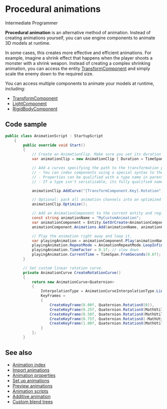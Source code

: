 # Procedural animations

<span class="label label-doc-level">Intermediate</span>
<span class="label label-doc-audience">Programmer</span>

**Procedural animation** is an alternative method of animation. Instead of creating animations yourself, you can use engine components to animate 3D models at runtime. 

In some cases, this creates more effective and efficient animations. For example, imagine a shrink effect that happens when the player shoots a monster with a shrink weapon. Instead of creating a complex shrinking animation, you can access the entity [TransformComponent](xref:SiliconStudio.Xenko.Engine.TransformComponent) and simply scale the enemy down to the required size.

You can access multiple components to animate your models at runtime, including:

* [TransformComponent](xref:SiliconStudio.Xenko.Engine.TransformComponent)
* [LightComponent](xref:SiliconStudio.Xenko.Engine.LightComponent)
* [RigidBodyComponent](xref:SiliconStudio.Xenko.Physics.RigidbodyComponent)

## Code sample

```cs
public class AnimationScript : StartupScript
    {
        public override void Start()
        {
            // Create an AnimationClip. Make sure you set its duration properly.
            var animationClip = new AnimationClip { Duration = TimeSpan.FromSeconds(1) };

            // Add a curves specifying the path to the transformation property.
            // - You can index components using a special syntax to their key.
            // - Properties can be qualified with a type name in parenthesis.
            // - If a type isn't serializable, its fully qualified name must be used.

            animationClip.AddCurve("[TransformComponent.Key].Rotation", CreateRotationCurve());

            // Optional: pack all animation channels into an optimized interleaved format.
            animationClip.Optimize();

            // Add an AnimationComponent to the current entity and register our custom clip.
            const string animationName = "MyCustomAnimation";
            var animationComponent = Entity.GetOrCreate<AnimationComponent>();
            animationComponent.Animations.Add(animationName, animationClip);

            // Play the animation right away and loop it.
            var playingAnimation = animationComponent.Play(animationName);
            playingAnimation.RepeatMode = AnimationRepeatMode.LoopInfinite;
            playingAnimation.TimeFactor = 0.1f; // slow down
            playingAnimation.CurrentTime = TimeSpan.FromSeconds(0.6f); // start at different time
        }

        // Set custom linear rotation curve.
        private AnimationCurve CreateRotationCurve()
        {
            return new AnimationCurve<Quaternion>
            {
                InterpolationType = AnimationCurveInterpolationType.Linear,
                KeyFrames =
                {
                    CreateKeyFrame(0.00f, Quaternion.RotationX(0)),
                    CreateKeyFrame(0.25f, Quaternion.RotationX(MathUtil.PiOverTwo)),
                    CreateKeyFrame(0.50f, Quaternion.RotationX(MathUtil.Pi)),
                    CreateKeyFrame(0.75f, Quaternion.RotationX(-MathUtil.PiOverTwo)),
                    CreateKeyFrame(1.00f, Quaternion.RotationX(MathUtil.TwoPi))
                }
            };
        }
```

## See also

* [Animation index](index.md)
* [Import animations](import-animations.md)
* [Animation properties](animation-properties.md)
* [Set up animations](set-up-animations.md)
* [Preview animations](preview-animations.md)
* [Animation scripts](animation-scripts.md)
* [Additive animation](additive-animation.md)
* [Custom blend trees](custom-blend-trees.md)